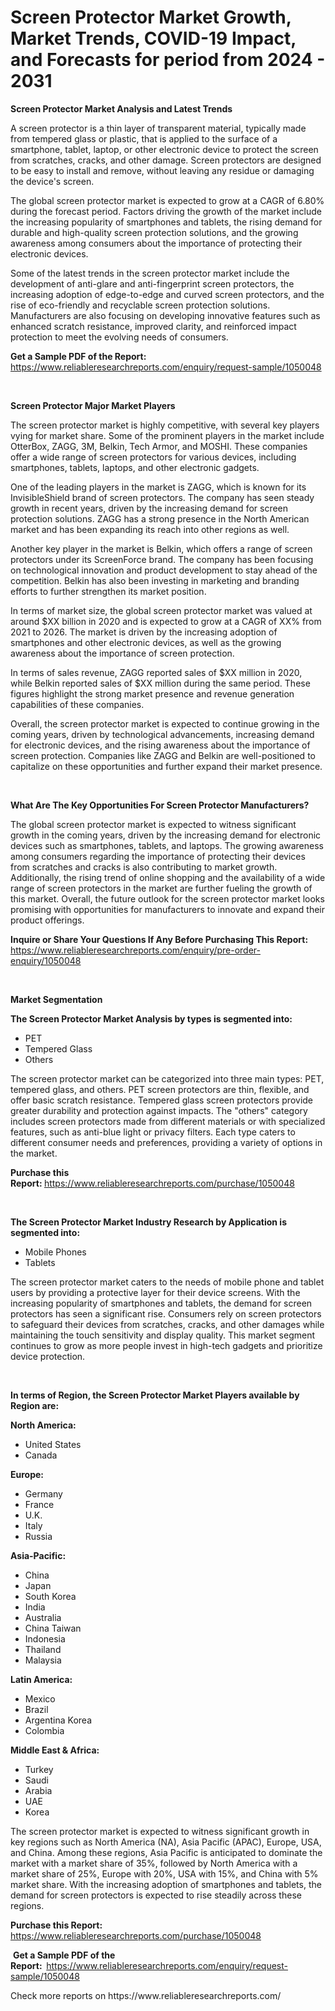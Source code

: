 <p><h1>Screen Protector Market Growth, Market Trends, COVID-19 Impact, and Forecasts for period from 2024 - 2031</h1></p><p><strong>Screen Protector Market Analysis and Latest Trends</strong></p>
<p><p>A screen protector is a thin layer of transparent material, typically made from tempered glass or plastic, that is applied to the surface of a smartphone, tablet, laptop, or other electronic device to protect the screen from scratches, cracks, and other damage. Screen protectors are designed to be easy to install and remove, without leaving any residue or damaging the device's screen.</p><p>The global screen protector market is expected to grow at a CAGR of 6.80% during the forecast period. Factors driving the growth of the market include the increasing popularity of smartphones and tablets, the rising demand for durable and high-quality screen protection solutions, and the growing awareness among consumers about the importance of protecting their electronic devices.</p><p>Some of the latest trends in the screen protector market include the development of anti-glare and anti-fingerprint screen protectors, the increasing adoption of edge-to-edge and curved screen protectors, and the rise of eco-friendly and recyclable screen protection solutions. Manufacturers are also focusing on developing innovative features such as enhanced scratch resistance, improved clarity, and reinforced impact protection to meet the evolving needs of consumers.</p></p>
<p><strong>Get a Sample PDF of the Report:&nbsp;</strong> <a href="https://www.reliableresearchreports.com/enquiry/request-sample/1050048">https://www.reliableresearchreports.com/enquiry/request-sample/1050048</a></p>
<p>&nbsp;</p>
<p><strong>Screen Protector Major Market Players</strong></p>
<p><p>The screen protector market is highly competitive, with several key players vying for market share. Some of the prominent players in the market include OtterBox, ZAGG, 3M, Belkin, Tech Armor, and MOSHI. These companies offer a wide range of screen protectors for various devices, including smartphones, tablets, laptops, and other electronic gadgets.</p><p>One of the leading players in the market is ZAGG, which is known for its InvisibleShield brand of screen protectors. The company has seen steady growth in recent years, driven by the increasing demand for screen protection solutions. ZAGG has a strong presence in the North American market and has been expanding its reach into other regions as well.</p><p>Another key player in the market is Belkin, which offers a range of screen protectors under its ScreenForce brand. The company has been focusing on technological innovation and product development to stay ahead of the competition. Belkin has also been investing in marketing and branding efforts to further strengthen its market position.</p><p>In terms of market size, the global screen protector market was valued at around $XX billion in 2020 and is expected to grow at a CAGR of XX% from 2021 to 2026. The market is driven by the increasing adoption of smartphones and other electronic devices, as well as the growing awareness about the importance of screen protection.</p><p>In terms of sales revenue, ZAGG reported sales of $XX million in 2020, while Belkin reported sales of $XX million during the same period. These figures highlight the strong market presence and revenue generation capabilities of these companies.</p><p>Overall, the screen protector market is expected to continue growing in the coming years, driven by technological advancements, increasing demand for electronic devices, and the rising awareness about the importance of screen protection. Companies like ZAGG and Belkin are well-positioned to capitalize on these opportunities and further expand their market presence.</p></p>
<p>&nbsp;</p>
<p><strong>What Are The Key Opportunities For Screen Protector Manufacturers?</strong></p>
<p><p>The global screen protector market is expected to witness significant growth in the coming years, driven by the increasing demand for electronic devices such as smartphones, tablets, and laptops. The growing awareness among consumers regarding the importance of protecting their devices from scratches and cracks is also contributing to market growth. Additionally, the rising trend of online shopping and the availability of a wide range of screen protectors in the market are further fueling the growth of this market. Overall, the future outlook for the screen protector market looks promising with opportunities for manufacturers to innovate and expand their product offerings.</p></p>
<p><strong>Inquire or Share Your Questions If Any Before Purchasing This Report:</strong> <a href="https://www.reliableresearchreports.com/enquiry/pre-order-enquiry/1050048">https://www.reliableresearchreports.com/enquiry/pre-order-enquiry/1050048</a></p>
<p>&nbsp;</p>
<p><strong>Market Segmentation</strong></p>
<p><strong>The Screen Protector Market Analysis by types is segmented into:</strong></p>
<p><ul><li>PET</li><li>Tempered Glass</li><li>Others</li></ul></p>
<p><p>The screen protector market can be categorized into three main types: PET, tempered glass, and others. PET screen protectors are thin, flexible, and offer basic scratch resistance. Tempered glass screen protectors provide greater durability and protection against impacts. The "others" category includes screen protectors made from different materials or with specialized features, such as anti-blue light or privacy filters. Each type caters to different consumer needs and preferences, providing a variety of options in the market.</p></p>
<p><strong>Purchase this Report:&nbsp;</strong><a href="https://www.reliableresearchreports.com/purchase/1050048">https://www.reliableresearchreports.com/purchase/1050048</a></p>
<p>&nbsp;</p>
<p><strong>The Screen Protector Market Industry Research by Application is segmented into:</strong></p>
<p><ul><li>Mobile Phones</li><li>Tablets</li></ul></p>
<p><p>The screen protector market caters to the needs of mobile phone and tablet users by providing a protective layer for their device screens. With the increasing popularity of smartphones and tablets, the demand for screen protectors has seen a significant rise. Consumers rely on screen protectors to safeguard their devices from scratches, cracks, and other damages while maintaining the touch sensitivity and display quality. This market segment continues to grow as more people invest in high-tech gadgets and prioritize device protection.</p></p>
<p>&nbsp;</p>
<p><strong>In terms of Region, the Screen Protector Market Players available by Region are:</strong></p>
<p>
    <p> <strong> North America: </strong>
        <ul>
            <li>United States</li>
            <li>Canada</li>
        </ul>
        </p> 
    <p> <strong> Europe: </strong>
        <ul>
            <li>Germany</li>
            <li>France</li>
            <li>U.K.</li>
            <li>Italy</li>
            <li>Russia</li>
        </ul>
        </p> 
    <p> <strong> Asia-Pacific: </strong>
        <ul>
            <li>China</li>
            <li>Japan</li>
            <li>South Korea</li>
            <li>India</li>
            <li>Australia</li>
            <li>China Taiwan</li>
            <li>Indonesia</li>
            <li>Thailand</li>
            <li>Malaysia</li>
        </ul>
        </p> 
    <p> <strong> Latin America: </strong>
        <ul>
            <li>Mexico</li>
            <li>Brazil</li>
            <li>Argentina Korea</li>
            <li>Colombia</li>
        </ul>
        </p> 
    <p> <strong> Middle East & Africa: </strong>
        <ul>
            <li>Turkey</li>
            <li>Saudi</li>
            <li>Arabia</li>
            <li>UAE</li>
            <li>Korea</li>
        </ul>
    </p>
    </p>
<p><p>The screen protector market is expected to witness significant growth in key regions such as North America (NA), Asia Pacific (APAC), Europe, USA, and China. Among these regions, Asia Pacific is anticipated to dominate the market with a market share of 35%, followed by North America with a market share of 25%, Europe with 20%, USA with 15%, and China with 5% market share. With the increasing adoption of smartphones and tablets, the demand for screen protectors is expected to rise steadily across these regions.</p></p>
<p><strong>Purchase this Report: </strong><a href="https://www.reliableresearchreports.com/purchase/1050048">https://www.reliableresearchreports.com/purchase/1050048</a></p>
<p>&nbsp;<strong>Get a Sample PDF of the Report:&nbsp;&nbsp;</strong><a href="https://www.reliableresearchreports.com/enquiry/request-sample/1050048">https://www.reliableresearchreports.com/enquiry/request-sample/1050048</a></p>
<p><strong></strong></p>
<p>Check more reports on https://www.reliableresearchreports.com/</p>